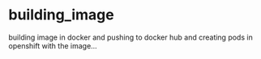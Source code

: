 # building_image
building image in docker and pushing to docker hub and creating pods in openshift with the image...
